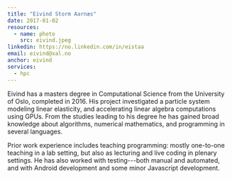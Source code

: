```yaml
---
title: "Eivind Storm Aarnæs"
date: 2017-01-02
resources:
  - name: photo
    src: eivind.jpeg
linkedin: https://no.linkedin.com/in/eistaa
email: eivind@xal.no
anchor: eivind
services:
  - hpc
---
```


Eivind has a masters degree in Computational Science from the
University of Oslo, completed in 2016. His project investigated a
particle system modeling linear elasticity, and accelerating linear
algebra computations using GPUs. From the studies leading to his
degree he has gained broad knowledge about algorithms, numerical
mathematics, and programming in several languages.

<!--more-->

Prior work experience includes teaching programming: mostly one-to-one
teaching in a lab setting, but also as lecturing and live coding in
plenary settings. He has also worked with testing---both manual and
automated, and with Android development and some minor Javascript
development.
